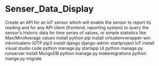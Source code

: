 # Senser_Data_Display
Create an API for an IoT sensor which will enable the sensor to report its reading and for any API client (frontend, reporting system) to  query the sensor’s historic data for  time series of values, or simple statistics like Max/Min/Average values 
install python
pip install virtualenvwrapper-win
mkvirtualenv IOTP
pip3 install django
django-admin startproject IoT 
install visual studio code
python manage.py startapp UI
python manage.py runserver
install MongoDB
python manage.py makemigrations
python mange.py migrate
